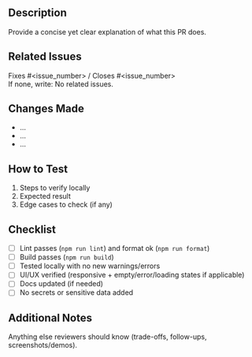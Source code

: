 ## Description

Provide a concise yet clear explanation of what this PR does.

## Related Issues

Fixes #<issue_number> / Closes #<issue_number>  
If none, write: No related issues.

## Changes Made

- ...
- ...
- ...

## How to Test

1. Steps to verify locally
2. Expected result
3. Edge cases to check (if any)

## Checklist

- [ ] Lint passes (`npm run lint`) and format ok (`npm run format`)
- [ ] Build passes (`npm run build`)
- [ ] Tested locally with no new warnings/errors
- [ ] UI/UX verified (responsive + empty/error/loading states if applicable)
- [ ] Docs updated (if needed)
- [ ] No secrets or sensitive data added

## Additional Notes

Anything else reviewers should know (trade-offs, follow-ups, screenshots/demos).
